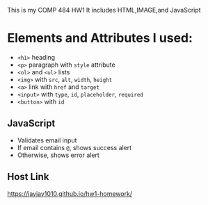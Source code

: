 This is my COMP 484 HW1
It includes HTML,IMAGE,and JavaScript

# Elements and Attributes I used:
- `<h1>` heading
- `<p>` paragraph with `style` attribute
- `<ol>` and `<ul>` lists
- `<img>` with `src`, `alt`, `width`, `height`
- `<a>` link with `href` and `target`
- `<input>` with `type`, `id`, `placeholder`, `required`
- `<button>` with `id`


## JavaScript
- Validates email input
- If email contains `@`, shows success alert
- Otherwise, shows error alert

## Host Link
https://jayjay1010.github.io/hw1-homework/

